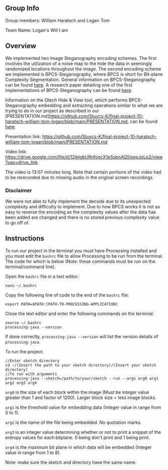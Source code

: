 
## Group Info
Group members: William Haratsch and Logan Tom

Team Name: Logan's Will I am

## Overview
We implemented two Image Steganography encoding schemes. The first involves the utilization of a noise map to the hide the data in seemingly randomized locations throughout the image. The second encoding scheme we implemented is BPCS-Steganography, where BPCS is short for Bit-plane Complexity Segmentation. General information on BPCS-Steganography can be found [here](https://en.wikipedia.org/wiki/BPCS-steganography). A research paper detailing one of the first implementations of BPCS-Steganography can be found [here](https://citeseerx.ist.psu.edu/document?repid=rep1&type=pdf&doi=b701dfd8d262a64926ed05b6a29207fa3078116f).

Information on the Qtech Hide & View tool, which performs BPCS-Steganography embedding and extracting operations similar to what we are trying to do in our project as described in our [PRESENTATION.md]https://github.com/Stuycs-K/final-project-10-haratsch-william-tom-logan/blob/main/PRESENTATION.md, can be found [here](http://datahide.org/BPCSe/QtechHV-program-e.html).

Presentation link: https://github.com/Stuycs-K/final-project-10-haratsch-william-tom-logan/blob/main/PRESENTATION.md 

Video link: https://drive.google.com/file/d/12jblgbURnfogcX1eSsbnAQ5lsepJqLp2/view?usp=drive_link 

The video is 13:07 minutes long. Note that certain portions of the video had to be rerecorded due to missing audio in the original screen recordings.

### Disclaimer
We were not able to fully implement the decode due to its unexpected complexity and difficulty to implement. Due to how BPCS works it is not as easy to reverse the encoding as the complexity values after the data has been added are changed and there is no stored previous complexity value to go off of.
## Instructions
To run our project in the terminal you must have Processing installed and you must edit the `bashrc` file to allow Processing to be run from the terminal. The code for which is below (Note: these commands must be run on the terminal/command line).

Open the `bashrc` file in a text editor:
```
nano ~/.bashrc
```
Copy the following line of code to the end of the `bashrc` file:
```
export PATH=$PATH:[PATH-TO-PROCESSING-APPLICATION] 
```
Close the text editor and enter the following commands on the terminal:
```
source ~/.bashrc
processing-java --version
```
If done correctly, `processing-java --version` will list the version details of `processing-java`.

To run the project:
```
//Enter sketch directory
cd ~/(Insert the path to your sketch directory)/(Insert your sketch directory)
//To run with arguments
processing-java --sketch=/path/to/your/sketch --run --args arg0 arg1 arg2 arg3 arg4
```
`arg0` is the size of each block within the image (Must be integer value greater than 1 and factor of 1200). Larger block size = less image blocks.

`arg1` is the threshold value for embedding data (Integer value in range from 0 to 1).

`arg2` is the name of the file being embedded. No quotation marks.

`arg3` is an integer value determining whether or not to print a snippet of the entropy values for each bitplane. 0 being don't print and 1 being print.

`arg4` is the maximum bit plane in which data will be embedded (Integer value in range from 1 to 8).

Note: make sure the sketch and directory have the same name.
